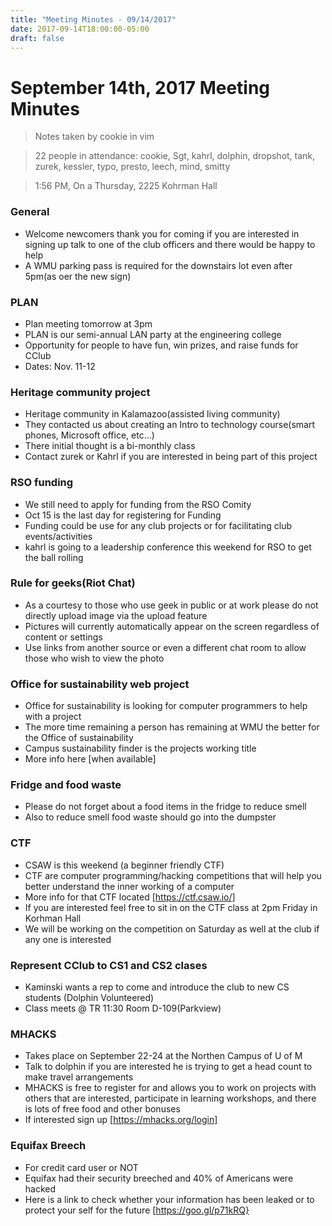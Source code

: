 ```yaml
---
title: "Meeting Minutes - 09/14/2017"
date: 2017-09-14T18:00:00-05:00
draft: false
---
```


# September 14th, 2017 Meeting Minutes
> Notes taken by cookie in vim

> 22 people in attendance: cookie, Sgt, kahrl, dolphin, dropshot, tank, zurek, kessler, typo, presto, leech, mind, smitty

> 1:56 PM, On a Thursday, 2225 Kohrman Hall

### General 

- Welcome newcomers thank you for coming if you are interested in signing up talk to one of the club officers and there would be happy to help
- A WMU parking pass is required for the downstairs lot even after 5pm(as oer the new sign)

### PLAN

- Plan meeting tomorrow at 3pm
- PLAN is our semi-annual LAN party at the engineering college
- Opportunity for people to have fun, win prizes, and raise funds for CClub
- Dates: Nov. 11-12

### Heritage community project

- Heritage community in Kalamazoo(assisted living community)
- They contacted us about creating an Intro to technology course(smart phones, Microsoft office, etc...)
- There initial thought is a bi-monthly class
- Contact zurek or Kahrl if you are interested in being part of this project

### RSO funding

- We still need to apply for funding from the RSO Comity
- Oct 15 is the last day for registering for Funding
- Funding could be use for any club projects or for facilitating club events/activities 
- kahrl is going to a leadership conference this weekend for RSO to get the ball rolling

### Rule for geeks(Riot Chat)

- As a courtesy to those who use geek in public or at work please do not directly upload image via the upload feature
- Pictures will currently automatically appear on the screen regardless of content or settings
- Use links from another source or even a different chat room to allow those who wish to view the photo

### Office for sustainability web project

- Office for sustainability is looking for computer programmers to help with a project
- The more time remaining a person has remaining at WMU the better for the Office of sustainability
- Campus sustainability finder is the projects working title
- More info here [when available]

### Fridge and food waste

- Please do not forget about a food items in the fridge to reduce smell
- Also to reduce smell food waste should go into the dumpster

### CTF

- CSAW is this weekend (a beginner friendly CTF)
- CTF are computer programming/hacking competitions that will help you better understand the inner working of a computer
- More info for that CTF located [https://ctf.csaw.io/]
- If you are interested feel free to sit in on the CTF class at 2pm Friday in Korhman Hall
- We will be working on the competition on Saturday as well at the club if any one is interested

### Represent CClub to CS1 and CS2 clases

- Kaminski wants a rep to come and introduce the club to new CS students (Dolphin Volunteered) 
- Class meets @ TR 11:30 Room D-109(Parkview)

### MHACKS

- Takes place on September 22-24 at the Northen Campus of U of M
- Talk to dolphin if you are interested he is trying to get a head count to make travel arrangements
- MHACKS is free to register for and  allows you to work on projects with others that are interested, participate in learning workshops, and there is lots of free food and other bonuses
- If interested sign up [https://mhacks.org/login] 

### Equifax Breech

- For credit card user or NOT
- Equifax had their security breeched and 40% of Americans were hacked 
- Here is a link to check whether your information has been leaked or to protect your self for the future [https://goo.gl/p71kRQ}
